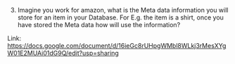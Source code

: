 3. Imagine you work for amazon, what is the Meta data information you will store for
an item in your Database. For E.g. the item is a shirt, once you have stored the Meta
data how will use the information?

Link: https://docs.google.com/document/d/16ieGc8rUHpgWMbl8WLkj3rMesXYgW01E2MUAi01dG9Q/edit?usp=sharing
